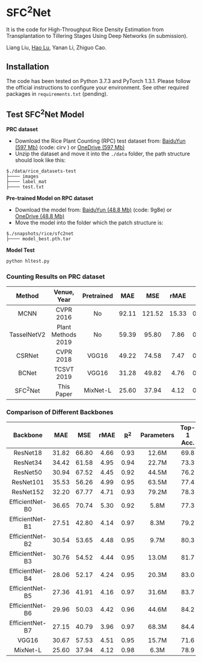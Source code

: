 # SFC<sup>2</sup>Net
It is the code for High-Throughput Rice Density Estimation from Transplantation to Tillering Stages Using Deep Networks (in submission).

Liang Liu, [Hao Lu](https://sites.google.com/site/poppinace/), Yanan Li, Zhiguo Cao.

## Installation
The code has been tested on Python 3.7.3 and PyTorch 1.3.1. Please follow the
official instructions to configure your environment. See other required packages
in `requirements.txt` (pending).

## Test SFC<sup>2</sup>Net Model

**PRC dataset**
* Download the Rice Plant Counting (RPC) test dataset from: [BaiduYun (597 
Mb)](https://pan.baidu.com/s/12IDidkL267dpNSvNrcFRUQ) (code: cirv ) or [OneDrive (597 
Mb)](https://1drv.ms/u/s!AkNf_IPSDakh5zGoa6svOTC_Nmwr?e=nLkAlR)
* Unzip the dataset and move it into the `./data` folder, the path structure should look like this:
````
$./data/rice_datasets-test
├──── images
├──── label_mat
├──── test.txt
````

**Pre-trained Model on RPC dataset**
* Download the model from: [BaiduYun (48.8 
Mb)](https://pan.baidu.com/s/1pWowlSpKdhg6l_9qET2yUw) (code: 9g8e) or [OneDrive (48.8 
Mb)](https://1drv.ms/u/s!AkNf_IPSDakh5zdqa5c8Co5QzB9y?e=SAiyly)
* Move the model into the folder which the patch structure is:
````
$./snapshots/rice/sfc2net
├──── model_best.pth.tar
````

**Model Test**
```python
python hltest.py
```


### Counting Results on PRC dataset
| Method              | Venue, Year           | Pretrained    | MAE    | MSE    | rMAE  | R<sup>2</sup> |
| :--:                | :--:                  | :--:          | :--:   | :--:   | :--:  | :--:          |
| MCNN                | CVPR   2016           | No            | 92.11  | 121.52 | 15.33 | 0.89          |
| TasselNetV2         | Plant Methods   2019  | No            | 59.39  | 95.80  | 7.86  | 0.91          |
| CSRNet              | CVPR   2018           | VGG16         | 49.22  | 74.58  | 7.47  | 0.91          |
| BCNet               | TCSVT  2019           | VGG16         | 31.28  | 49.82  | 4.76  | 0.96          |
| SFC<sup>2</sup>Net  | This Paper            | MixNet-L      | 25.60  | 37.94  | 4.12  | 0.98          |


### Comparison of Different Backbones
| Backbone            | MAE    | MSE    | rMAE | R<sup>2</sup> |   Parameters  | Top-1 Acc.|
| :--:                | :--:   | :--:   | :--: |      :--:     |    :--:       | :--: |
| ResNet18            | 31.82  | 66.80  | 4.66 |      0.93     |    12.6M      | 69.8 |
| ResNet34            | 34.42  | 61.58  | 4.95 |      0.94     |    22.7M      | 73.3 |
| ResNet50            | 30.94  | 67.52  | 4.45 |      0.92     |    44.5M      | 76.2 |
| ResNet101           | 35.53  | 56.26  | 4.99 |      0.95     |    63.5M      | 77.4 |
| ResNet152           | 32.20  | 67.77  | 4.71 |      0.93     |    79.2M      | 78.3 |
| EfficientNet-B0     | 36.65  | 70.74  | 5.30 |      0.92     |    5.8M       | 77.3 |
| EfficientNet-B1     | 27.51  | 42.80  | 4.14 |      0.97     |    8.3M       | 79.2 |
| EfficientNet-B2     | 30.54  | 53.65  | 4.48 |      0.95     |    9.7M       | 80.3 |
| EfficientNet-B3     | 30.76  | 54.52  | 4.44 |      0.95     |    13.0M      | 81.7 |
| EfficientNet-B4     | 28.06  | 52.17  | 4.24 |      0.95     |    20.3M      | 83.0 |
| EfficientNet-B5     | 27.36  | 41.91  | 4.16 |      0.97     |    31.6M      | 83.7 |
| EfficientNet-B6     | 29.96  | 50.03  | 4.42 |      0.96     |    44.6M      | 84.2 |
| EfficientNet-B7     | 27.15  | 40.79  | 3.96 |      0.97     |    68.3M      | 84.4 |
| VGG16               | 30.67  | 57.53  | 4.51 |      0.95     |    15.7M      | 71.6 |
| MixNet-L            | 25.60  | 37.94  | 4.12 |      0.98     |    6.3M       | 78.9 |
